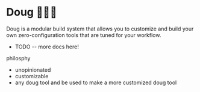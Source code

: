 # Doug 🔨🔨🔨

Doug is a modular build system that allows you to customize and build your own zero-configuration tools that are tuned for your workflow.

- TODO -- more docs here!

philosphy
- unopinionated
- customizable
- any doug tool and be used to make a more customized doug tool
